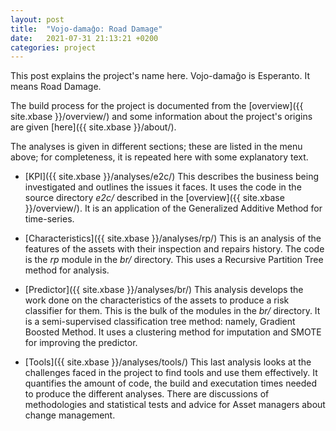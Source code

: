 ```yaml
---
layout: post
title:  "Vojo-damaĝo: Road Damage" 
date:   2021-07-31 21:13:21 +0200
categories: project
---
```

This post explains the project's name here. Vojo-damaĝo is Esperanto. It means Road Damage.

The build process for the project is documented from the [overview]({{
site.xbase }}/overview/) and some information about the project's origins are
given [here]({{ site.xbase }}/about/).

The analyses is given in different sections; these are listed in the menu above;
for completeness, it is repeated here with some explanatory text.

 - [KPI]({{ site.xbase }}/analyses/e2c/) This describes the business being
   investigated and outlines the issues it faces. It uses the code in the source
   directory *e2c/* described in the [overview]({{ site.xbase }}/overview/). It
   is an application of the Generalized Additive Method for time-series.
   
 - [Characteristics]({{ site.xbase }}/analyses/rp/) This is an analysis of the
   features of the assets with their inspection and repairs history. The code is
   the *rp* module in the *br/* directory. This uses a Recursive Partition Tree
   method for analysis.
   
 - [Predictor]({{ site.xbase }}/analyses/br/) This analysis develops the work
   done on the characteristics of the assets to produce a risk classifier for
   them. This is the bulk of the modules in the *br/* directory. It is a
   semi-supervised classification tree method: namely, Gradient Boosted Method.
   It uses a clustering method for imputation and SMOTE for improving the
   predictor.
   
 - [Tools]({{ site.xbase }}/analyses/tools/) This last analysis looks at the
   challenges faced in the project to find tools and use them effectively. It
   quantifies the amount of code, the build and executation times needed to
   produce the different analyses. There are discussions of methodologies and
   statistical tests and advice for Asset managers about change management.
